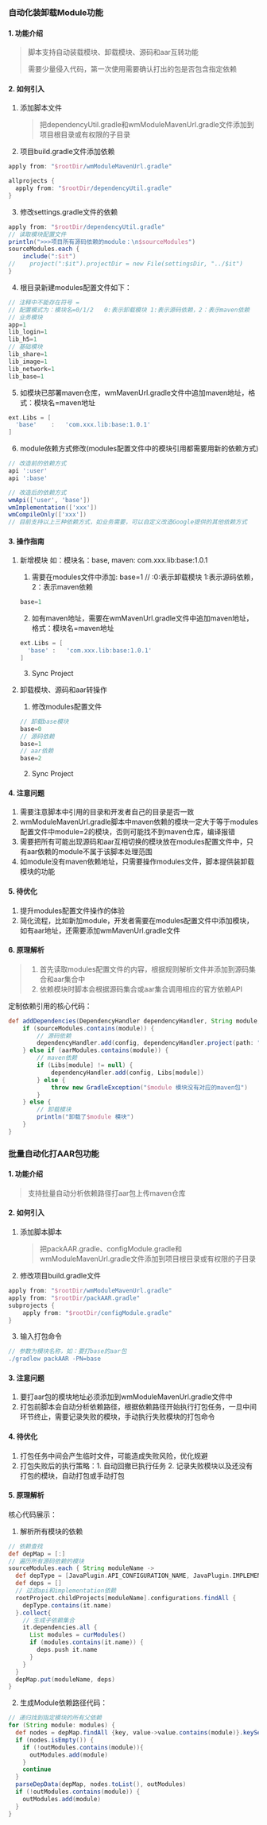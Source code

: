 ### 自动化装卸载Module功能

#### 1. 功能介绍

> 脚本支持自动装载模块、卸载模块、源码和aar互转功能
>
> 需要少量侵入代码，第一次使用需要确认打出的包是否包含指定依赖

#### 2. 如何引入

1. 添加脚本文件

   > 把dependencyUtil.gradle和wmModuleMavenUrl.gradle文件添加到项目根目录或有权限的子目录

2. 项目build.gradle文件添加依赖

```groovy
apply from: "$rootDir/wmModuleMavenUrl.gradle"

allprojects {
  apply from: "$rootDir/dependencyUtil.gradle"
}
```

3. 修改settings.gradle文件的依赖

```groovy
apply from: "$rootDir/dependencyUtil.gradle"
// 读取模块配置文件
println(">>>项目所有源码依赖的module：\n$sourceModules")
sourceModules.each {
    include(":$it")
//    project(":$it").projectDir = new File(settingsDir, "../$it")
}
```

4. 根目录新建modules配置文件如下：

```groovy
// 注释中不能存在符号 =
// 配置模式为：模块名=0/1/2   0:表示卸载模块 1:表示源码依赖，2：表示maven依赖
// 业务模块
app=1
lib_login=1
lib_h5=1
// 基础模块
lib_share=1
lib_image=1
lib_network=1
lib_base=1
```

5. 如模块已部署maven仓库，wmMavenUrl.gradle文件中追加maven地址，格式：模块名=maven地址

```groovy
ext.Libs = [
  'base'	:	'com.xxx.lib:base:1.0.1'
]
```

6. module依赖方式修改(modules配置文件中的模块引用都需要用新的依赖方式)

```groovy
// 改造前的依赖方式
api ':user'
api ':base'

// 改造后的依赖方式
wmApi(['user', 'base'])
wmImplementation(['xxx'])
wmCompileOnly(['xxx'])
// 目前支持以上三种依赖方式，如业务需要，可以自定义改造Google提供的其他依赖方式
```



#### 3. 操作指南

1. 新增模块 如：模块名：base,  maven: com.xxx.lib:base:1.0.1

   1. 需要在modules文件中添加: base=1  // :0:表示卸载模块 1:表示源码依赖，2：表示maven依赖

   ```groovy
   base=1
   ```

   2. 如有maven地址，需要在wmMavenUrl.gradle文件中追加maven地址，格式：模块名=maven地址

   ```groovy
   ext.Libs = [
     'base'	:	'com.xxx.lib:base:1.0.1'
   ]
   ```

   3. Sync Project

2. 卸载模块、源码和aar转操作

   1. 修改modules配置文件

   ```groovy
   // 卸载base模块
   base=0
   // 源码依赖
   base=1
   // aar依赖
   base=2
   ```

   2. Sync Project



#### 4. 注意问题

1. 需要注意脚本中引用的目录和开发者自己的目录是否一致
2. wmModuleMavenUrl.gradle脚本中maven依赖的模块一定大于等于modules配置文件中module=2的模块，否则可能找不到maven仓库，编译报错
3. 需要把所有可能出现源码和aar互相切换的模块放在modules配置文件中，只有aar依赖的module不属于该脚本处理范围
4. 如module没有maven依赖地址，只需要操作modules文件，脚本提供装卸载模块的功能

#### 5. 待优化

1. 提升modules配置文件操作的体验
2. 简化流程，比如新加module，开发者需要在modules配置文件中添加模块，如有aar地址，还需要添加wmMavenUrl.gradle文件

#### 6. 原理解析

> 1. 首先读取modules配置文件的内容，根据规则解析文件并添加到源码集合和aar集合中
> 2. 依赖模块时脚本会根据源码集合或aar集合调用相应的官方依赖API

定制依赖引用的核心代码：

```groovy
def addDependencies(DependencyHandler dependencyHandler, String module, String config) {
    if (sourceModules.contains(module)) {
        // 源码依赖
        dependencyHandler.add(config, dependencyHandler.project(path: ":$module"))
    } else if (aarModules.contains(module)) {
        // maven依赖
        if (Libs[module] != null) {
            dependencyHandler.add(config, Libs[module])
        } else {
            throw new GradleException("$module 模块没有对应的maven包")
        }
    } else {
        // 卸载模块
        println("卸载了$module 模块")
    }
}
```



### 批量自动化打AAR包功能

#### 1. 功能介绍

> 支持批量自动分析依赖路径打aar包上传maven仓库

#### 2. 如何引入

1. 添加脚本脚本

   > 把packAAR.gradle、configModule.gradle和wmModuleMavenUrl.gradle文件添加到项目根目录或有权限的子目录

2. 修改项目build.gradle文件

```groovy
apply from: "$rootDir/wmModuleMavenUrl.gradle"
apply from: "$rootDir/packAAR.gradle"
subprojects {
    apply from: "$rootDir/configModule.gradle"
}
```

3. 输入打包命令

```groovy
// 参数为模块名称，如：要打base的aar包
./gradlew packAAR -PN=base
```

#### 3. 注意问题

1. 要打aar包的模块地址必须添加到wmModuleMavenUrl.gradle文件中
2. 打包前脚本会自动分析依赖路径，根据依赖路径开始执行打包任务，一旦中间环节终止，需要记录失败的模块，手动执行失败模块的打包命令

#### 4. 待优化

1. 打包任务中间会产生临时文件，可能造成失败风险，优化规避
2. 打包失败后的执行策略：1. 自动回撤已执行任务 2. 记录失败模块以及还没有打包的模块，自动打包或手动打包

#### 5. 原理解析

核心代码展示：

1. 解析所有模块的依赖

```groovy
// 依赖查找
def depMap = [:]
// 遍历所有源码依赖的模块
sourceModules.each { String moduleName ->
  def depType = [JavaPlugin.API_CONFIGURATION_NAME, JavaPlugin.IMPLEMENTATION_CONFIGURATION_NAME]
  def deps = []
  // 过滤api和implementation依赖
  rootProject.childProjects[moduleName].configurations.findAll {
    depType.contains(it.name)
  }.collect{
    // 生成子依赖集合
    it.dependencies.all {
      List modules = curModules()
      if (modules.contains(it.name)) {
        deps.push it.name
      }
    }
  }
  depMap.put(moduleName, deps)
}
```

2. 生成Module依赖路径代码：

```groovy
// 递归找到指定模块的所有父依赖
for (String module: modules) {
  def nodes = depMap.findAll {key, value->value.contains(module)}.keySet()
  if (nodes.isEmpty()) {
    if (!outModules.contains(module)){
      outModules.add(module)
    }
    continue
  }
  parseDepData(depMap, nodes.toList(), outModules)
  if (!outModules.contains(module)) {
    outModules.add(module)
  }
}
```

